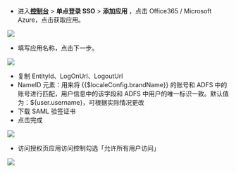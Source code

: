 <IntegrationDetailCard :title="`在 ${$localeConfig.brandName} 中创建应用`">

- 进入[**控制台**](https://console.genauth.ai) > **单点登录 SSO** > **添加应用** ，点击 Office365 / Microsoft Azure，点击获取应用。

![](~@imagesZhCn/integration/office365/1-1.png)

- 填写应用名称，点击下一步。

![](~@imagesZhCn/integration/office365/1-2.png)

- 复制 EntityId、LogOnUrl、LogoutUrl
- NameID 元素：用来将 {{$localeConfig.brandName}} 的账号和 ADFS 中的账号进行匹配，用户信息中的该字段和 ADFS 中用户的唯一标识一致。默认值为：${user.username}，可根据实际情况更改
- 下载 SAML 验签证书
- 点击完成

![](~@imagesZhCn/integration/office365/1-3.png)

- 访问授权页应用访问控制勾选「允许所有用户访问」

![](~@imagesZhCn/integration/office365/1-4.png)

</IntegrationDetailCard>

